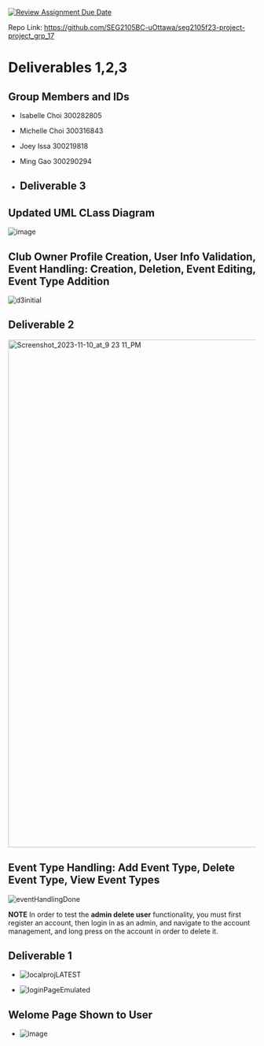 [![Review Assignment Due Date](https://classroom.github.com/assets/deadline-readme-button-24ddc0f5d75046c5622901739e7c5dd533143b0c8e959d652212380cedb1ea36.svg)](https://classroom.github.com/a/NsogzK3F)

Repo Link: https://github.com/SEG2105BC-uOttawa/seg2105f23-project-project_grp_17

# Deliverables 1,2,3

## Group Members and IDs
- Isabelle Choi 300282805
- Michelle Choi 300316843
- Joey Issa 300219818
- Ming Gao 300290294

- ## Deliverable 3


## Updated UML CLass Diagram
![image](https://github.com/SEG2105BC-uOttawa/seg2105f23-project-project_grp_17/assets/67203277/c0682951-e1a9-40a3-850c-d08951ca6054)



## Club Owner Profile Creation, User Info Validation, Event Handling: Creation, Deletion, Event Editing, Event Type Addition
![d3initial](https://github.com/SEG2105BC-uOttawa/seg2105f23-project-project_grp_17/assets/67203277/76994085-622f-498a-90e0-77311971e421)


## Deliverable 2

<img width="1031" alt="Screenshot_2023-11-10_at_9 23 11_PM" src="https://github.com/SEG2105BC-uOttawa/seg2105f23-project-project_grp_17/assets/67203277/9174bea9-e0dc-4796-abdc-86b70f148f1e">

## Event Type Handling: Add Event Type, Delete Event Type, View Event Types

![eventHandlingDone](https://github.com/SEG2105BC-uOttawa/seg2105f23-project-project_grp_17/assets/116132879/3235ac91-3e7a-4ef6-96c2-e79dd0b9220b)


**NOTE** In order to test the **admin delete user** functionality, you must first register an account, then login in as an admin, and navigate to the account management, and long press on the account in order to delete it.


## Deliverable 1 

- ![localprojLATEST](https://github.com/SEG2105BC-uOttawa/seg2105f23-project-project_grp_17/assets/67203277/538fae5a-dfe0-4586-9b05-8d7215d64a07)

- ![loginPageEmulated](https://github.com/SEG2105BC-uOttawa/seg2105f23-project-project_grp_17/assets/67203277/e7cf2c9b-43cd-47f8-93c0-70b7446b4a0e)

## Welome Page Shown to User

- ![image](https://github.com/SEG2105BC-uOttawa/seg2105f23-project-project_grp_17/assets/67203277/83ca4b24-4829-4bf8-9ab2-e2838853d838)


